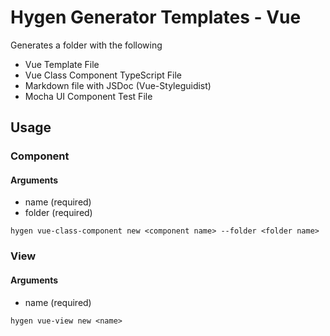 # Hygen Generator Templates - Vue

Generates a folder with the following

* Vue Template File
* Vue Class Component TypeScript File
* Markdown file with JSDoc (Vue-Styleguidist)
* Mocha UI Component Test File

## Usage

### Component

#### Arguments
* name (required)
* folder (required)

``
    hygen vue-class-component new <component name> --folder <folder name>
``

### View

#### Arguments
* name (required)

``
    hygen vue-view new <name>
``